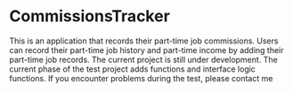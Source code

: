 # CommissionsTracker
This is an application that records their part-time job commissions. Users can record their part-time job history and part-time income by adding their part-time job records. The current project is still under development. The current phase of the test project adds functions and interface logic functions. If you encounter problems during the test, please contact me

